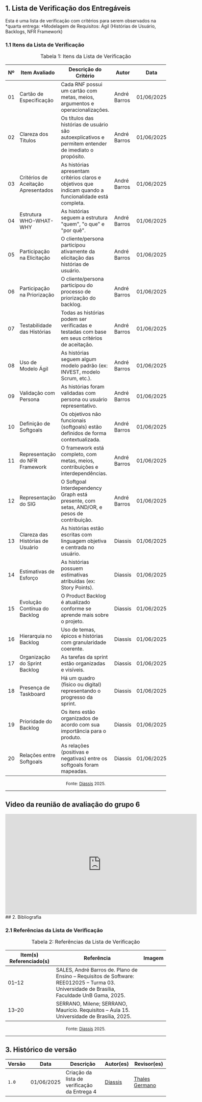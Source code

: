 ## 1. Lista de Verificação dos Entregáveis

Esta é uma lista de verificação com critérios para serem observados na *quarta entrega: *Modelagem de Requisitos: Ágil (Histórias de Usuário, Backlogs, NFR Framework)

### 1.1 Itens da Lista de Verificação

<font size="3"><p style="text-align: center">Tabela 1: Itens da Lista de Verificação</p></font>

| Nº | Item Avaliado | Descrição do Critério | Autor | Data | Status |
|----|----------------|------------------------|--------|------|--------|
| 01 | Cartão de Especificação | Cada RNF possui um cartão com metas, meios, argumentos e operacionalizações. | André Barros | 01/06/2025 | S |
| 02 | Clareza dos Títulos | Os títulos das histórias de usuário são autoexplicativos e permitem entender de imediato o propósito. | André Barros | 01/06/2025 | S |
| 03 | Critérios de Aceitação Apresentados | As histórias apresentam critérios claros e objetivos que indicam quando a funcionalidade está completa. | André Barros | 01/06/2025 | S |
| 04 | Estrutura WHO-WHAT-WHY | As histórias seguem a estrutura "quem", "o que" e "por quê". | André Barros | 01/06/2025 | S |
| 05 | Participação na Elicitação | O cliente/persona participou ativamente da elicitação das histórias de usuário. | André Barros | 01/06/2025 | N |
| 06 | Participação na Priorização | O cliente/persona participou do processo de priorização do backlog. | André Barros | 01/06/2025 | N |
| 07 | Testabilidade das Histórias | Todas as histórias podem ser verificadas e testadas com base em seus critérios de aceitação. | André Barros | 01/06/2025 | S |
| 08 | Uso de Modelo Ágil | As histórias seguem algum modelo padrão (ex: INVEST, modelo Scrum, etc.). | André Barros | 01/06/2025 | S |
| 09 | Validação com Persona | As histórias foram validadas com persona ou usuário representativo. | André Barros | 01/06/2025 | N |
| 10 | Definição de Softgoals | Os objetivos não funcionais (softgoals) estão definidos de forma contextualizada. | André Barros | 01/06/2025 |  S|
| 11 | Representação do NFR Framework | O framework está completo, com metas, meios, contribuições e interdependências. | André Barros | 01/06/2025 | S |
| 12 | Representação do SIG | O Softgoal Interdependency Graph está presente, com setas, AND/OR, e pesos de contribuição. | André Barros | 01/06/2025 | N |
| 13 | Clareza das Histórias de Usuário | As histórias estão escritas com linguagem objetiva e centrada no usuário. | Diassis | 01/06/2025 |S  |
| 14 | Estimativas de Esforço | As histórias possuem estimativas atribuídas (ex: Story Points). | Diassis | 01/06/2025 | N |
| 15 | Evolução Contínua do Backlog | O Product Backlog é atualizado conforme se aprende mais sobre o projeto. | Diassis | 01/06/2025 | S |
| 16 | Hierarquia no Backlog | Uso de temas, épicos e histórias com granularidade coerente. | Diassis | 01/06/2025 | N |
| 17 | Organização do Sprint Backlog | As tarefas da sprint estão organizadas e visíveis. | Diassis | 01/06/2025 | N |
| 18 | Presença de Taskboard | Há um quadro (físico ou digital) representando o progresso da sprint. | Diassis | 01/06/2025 |  N|
| 19 | Prioridade do Backlog | Os itens estão organizados de acordo com sua importância para o produto. | Diassis | 01/06/2025 | N |
| 20 | Relações entre Softgoals | As relações (positivas e negativas) entre os softgoals foram mapeadas. | Diassis | 01/06/2025 | S |

<font size="2"><p style="text-align: center">Fonte: [Diassis](https://github.com/Diaxiz) 2025.</p></font>

---
## Video da reunião de avaliação do grupo 6

<iframe width="600" height="315" 
        src="https://www.youtube.com/embed/RswhJ72pvD4" 
        title="YouTube video player" 
        frameborder="0" 
        allow="accelerometer; autoplay; clipboard-write; encrypted-media; gyroscope; picture-in-picture; web-share" 
        referrerpolicy="strict-origin-when-cross-origin" 
        allowfullscreen>
</iframe>
## 2. Bibliografia

### 2.1 Referências da Lista de Verificação

<font size="3"><p style="text-align: center">Tabela 2: Referências da Lista de Verificação</p></font>

| Item(s) Referenciado(s) | Referência | Imagem |
|--------------------------|------------|--------|
| 01–12 | SALES, André Barros de. Plano de Ensino – Requisitos de Software: REE012025 – Turma 03. Universidade de Brasília, Faculdade UnB Gama, 2025. |
| 13–20 | SERRANO, Milene; SERRANO, Maurício. Requisitos – Aula 15. Universidade de Brasília, 2025. |

<font size="2"><p style="text-align: center">Fonte: [Diassis](https://github.com/Diaxiz) 2025.</p></font>

---

## 3. Histórico de versão
Versão |   Data     | Descrição | Autor(es) | Revisor(es)
------ | ---------- | --------------------------------------------- | ---------- | ----------
`1.0`  | 01/06/2025 | Criação da lista de verificação da Entrega 4 | [Diassis](https://github.com/Diaxiz) | [Thales Germano](https://github.com/thalesgvl) |